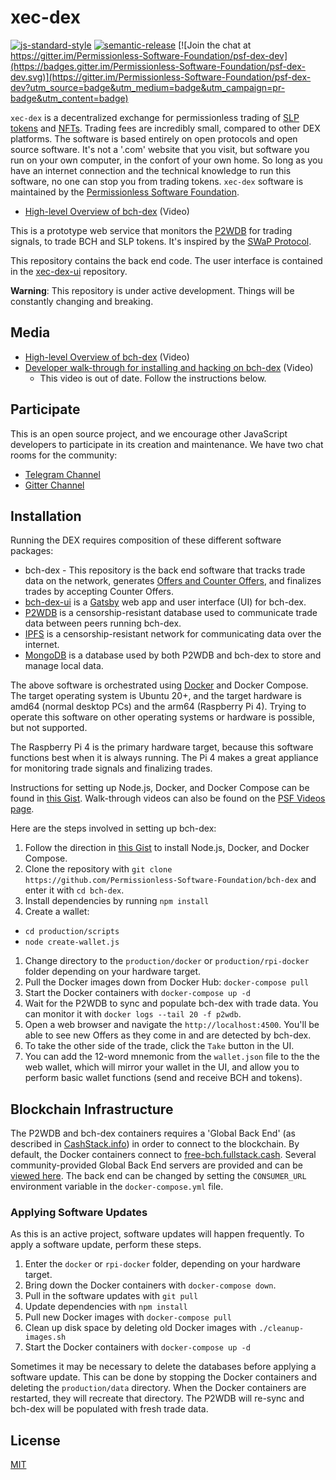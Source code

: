 # xec-dex

[![js-standard-style](https://img.shields.io/badge/code%20style-standard-brightgreen.svg)](http://standardjs.com) [![semantic-release](https://img.shields.io/badge/%20%20%F0%9F%93%A6%F0%9F%9A%80-semantic--release-e10079.svg)](https://github.com/semantic-release/semantic-release) [![Join the chat at https://gitter.im/Permissionless-Software-Foundation/psf-dex-dev](https://badges.gitter.im/Permissionless-Software-Foundation/psf-dex-dev.svg)](https://gitter.im/Permissionless-Software-Foundation/psf-dex-dev?utm_source=badge&utm_medium=badge&utm_campaign=pr-badge&utm_content=badge)

`xec-dex` is a decentralized exchange for permissionless trading of [SLP tokens](https://github.com/simpleledger/slp-specifications/blob/master/slp-token-type-1.md) and [NFTs](https://github.com/simpleledger/slp-specifications/blob/master/slp-nft-1.md). Trading fees are incredibly small, compared to other DEX platforms. The software is based entirely on open protocols and open source software. It's not a '.com' website that you visit, but software you run on your own computer, in the confort of your own home. So long as you have an internet connection and the technical knowledge to run this software, no one can stop you from trading tokens. `xec-dex` software is maintained by the [Permissionless Software Foundation](https://psfoundation.cash/).

- [High-level Overview of bch-dex](https://youtu.be/LVX8CLi4sHw) (Video)

This is a prototype web service that monitors the [P2WDB](https://github.com/Permissionless-Software-Foundation/ipfs-p2wdb-service) for trading signals, to trade BCH and SLP tokens. It's inspired by the [SWaP Protocol](https://github.com/vinarmani/swap-protocol/blob/master/swap-protocol-spec.md).

This repository contains the back end code. The user interface is contained in the [xec-dex-ui](https://github.com/Permissionless-Software-Foundation/xec-dex-ui) repository.

**Warning**: This repository is under active development. Things will be constantly changing and breaking.

## Media
- [High-level Overview of bch-dex](https://youtu.be/LVX8CLi4sHw) (Video)
- [Developer walk-through for installing and hacking on bch-dex](https://youtu.be/T5XI43-SWJo) (Video)
  - This video is out of date. Follow the instructions below.

## Participate
This is an open source project, and we encourage other JavaScript developers to participate in its creation and maintenance. We have two chat rooms for the community:
- [Telegram Channel](https://t.me/psf_dex_dev)
- [Gitter Channel](https://gitter.im/Permissionless-Software-Foundation/psf-dex-dev)

## Installation
Running the DEX requires composition of these different software packages:
- bch-dex - This repository is the back end software that tracks trade data on the network, generates [Offers and Counter Offers](https://github.com/Permissionless-Software-Foundation/bch-dex/tree/ct-unstable/dev-docs#definitions), and finalizes trades by accepting Counter Offers.
- [bch-dex-ui](https://github.com/Permissionless-Software-Foundation/bch-dex-ui) is a [Gatsby](https://www.gatsbyjs.com/) web app and user interface (UI) for bch-dex.
- [P2WDB](https://github.com/Permissionless-Software-Foundation/ipfs-p2wdb-service) is a censorship-resistant database used to communicate trade data between peers running bch-dex.
- [IPFS](https://ipfs.io/) is a censorship-resistant network for communicating data over the internet.
- [MongoDB](https://www.mongodb.com/) is a database used by both P2WDB and bch-dex to store and manage local data.

The above software is orchestrated using [Docker](https://www.docker.com/) and Docker Compose. The target operating system is Ubuntu 20+, and the target hardware is amd64 (normal desktop PCs) and the arm64 (Raspberry Pi 4). Trying to operate this software on other operating systems or hardware is possible, but not supported.

The Raspberry Pi 4 is the primary hardware target, because this software functions best when it is always running. The Pi 4 makes a great appliance for monitoring trade signals and finalizing trades.

Instructions for setting up Node.js, Docker, and Docker Compose can be found in [this Gist](https://gist.github.com/christroutner/a39f656850dc022b60f25c9663dd1cdd). Walk-through videos can also be found on the [PSF Videos page](https://psfoundation.cash/video/).

Here are the steps involved in setting up bch-dex:

1. Follow the direction in [this Gist](https://gist.github.com/christroutner/a39f656850dc022b60f25c9663dd1cdd) to install Node.js, Docker, and Docker Compose.
1. Clone the repository with `git clone https://github.com/Permissionless-Software-Foundation/bch-dex` and enter it with `cd bch-dex`.
1. Install dependencies by running `npm install`
1. Create a wallet:
  - `cd production/scripts`
  - `node create-wallet.js`
1. Change directory to the `production/docker` or `production/rpi-docker` folder depending on your hardware target.
1. Pull the Docker images down from Docker Hub: `docker-compose pull`
1. Start the Docker containers with `docker-compose up -d`
1. Wait for the P2WDB to sync and populate bch-dex with trade data. You can monitor it with `docker logs --tail 20 -f p2wdb`.
1. Open a web browser and navigate the `http://localhost:4500`. You'll be able to see new Offers as they come in and are detected by bch-dex.
1. To take the other side of the trade, click the `Take` button in the UI.
1. You can add the 12-word mnemonic from the `wallet.json` file to the the web wallet, which will mirror your wallet in the UI, and allow you to perform basic wallet functions (send and receive BCH and tokens).

## Blockchain Infrastructure

The P2WDB and bch-dex containers requires a 'Global Back End' (as described in [CashStack.info](https://cashstack.info)) in order to connect to the blockchain. By default, the Docker containers connect to [free-bch.fullstack.cash](https://free-bch.fullstack.cash/). Several community-provided Global Back End servers are provided and can be [viewed here](https://gist.github.com/christroutner/63c5513782181f8b8ea3eb89f7cadeb6). The back end can be changed by setting the `CONSUMER_URL` environment variable in the `docker-compose.yml` file.

### Applying Software Updates
As this is an active project, software updates will happen frequently. To apply a software update, perform these steps.


1. Enter the `docker` or `rpi-docker` folder, depending on your hardware target.
1. Bring down the Docker containers with `docker-compose down`.
1. Pull in the software updates with `git pull`
1. Update dependencies with `npm install`
1. Pull new Docker images with `docker-compose pull`
1. Clean up disk space by deleting old Docker images with `./cleanup-images.sh`
1. Start the Docker containers with `docker-compose up -d`


Sometimes it may be necessary to delete the databases before applying a software update. This can be done by stopping the Docker containers and deleting the `production/data` directory. When the Docker containers are restarted, they will recreate that directory. The P2WDB will re-sync and bch-dex will be populated with fresh trade data.

## License

[MIT](./LICENSE.md)
